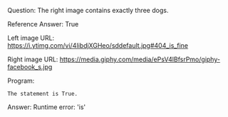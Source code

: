 Question: The right image contains exactly three dogs.

Reference Answer: True

Left image URL: https://i.ytimg.com/vi/4IibdjXGHeo/sddefault.jpg#404_is_fine

Right image URL: https://media.giphy.com/media/ePsV4lBfsrPmo/giphy-facebook_s.jpg

Program:

```
The statement is True.
```
Answer: Runtime error: 'is'


